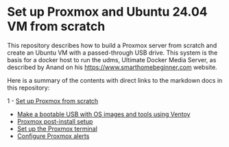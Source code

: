 # Set up Proxmox and Ubuntu 24.04 VM from scratch
This repository describes how to build a Proxmox server from scratch and create an Ubuntu VM with a passed-through USB drive. This system is the basis for a docker host to run the udms, Ultimate Docker Media Server, as described by Anand on his https://www.smarthomebeginner.com website.

Here is a summary of the contents with direct links to the markdown docs in this repository:

1 - [Set up Proxmox from scratch](1%20-%20Proxmox%20Setup.md)
  - [Make a bootable USB with OS images and tools using Ventoy](#make-a-bootable-usb-with-os-images-and-tools-using-ventoy)
  - [Proxmox post-install setup](#proxmox-post-install-setup)
  - [Set up the Proxmox terminal](#set-up-the-proxmox-terminal)
  - [Configure Proxmox alerts](#configure-proxmox-alerts)
